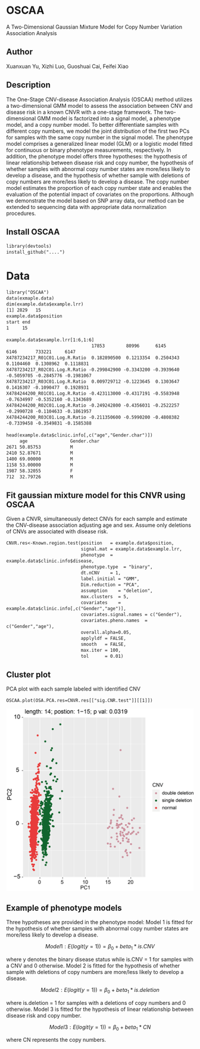 # OSCAA
A Two-Dimensional Gaussian Mixture Model for Copy Number Variation Association Analysis

## Author
Xuanxuan Yu, Xizhi Luo, Guoshuai Cai, Feifei Xiao

## Description
The One-Stage CNV-disease Association Analysis (OSCAA) method utilizes a two-dimensional GMM model to assess the association between CNV and disease risk in a known CNVR with a one-stage framework. The two-dimensional GMM model is factorized into a signal model, a phenotype model, and a copy number model. To better differentiate samples with different copy numbers, we model the joint distribution of the first two PCs for samples with the same copy number in the signal model. The phenotype model comprises a generalized linear model (GLM) or a logistic model fitted for continuous or binary phenotype measurements, respectively. In addition, the phenotype model offers three hypotheses: the hypothesis of linear relationship between disease risk and copy number, the hypothesis of whether samples with abnormal copy number states are more/less likely to develop a disease, and the hypothesis of whether sample with deletions of copy numbers are more/less likely to develop a disease. The copy number model estimates the proportion of each copy number state and enables the evaluation of the potential impact of covariates on the proportions. Although we demonstrate the model based on SNP array data, our method can be extended to sequencing data with appropriate data normalization procedures.


## Install OSCAA
```
library(devtools)
install_github("....")
```

# Data
```
library("OSCAA")
data(exmaple.data)
dim(example.data$example.lrr)
[1] 2829   15
example.data$position
start end
1     15

example.data$example.lrr[1:6,1:6]
                                17853        80996      6145       6146       733221     6147
X4787234217_R01C01.Log.R.Ratio  0.182890500  0.1213354  0.2504343  0.1104460  0.1308962  0.1118831
X4787234217_R02C01.Log.R.Ratio -0.299842900 -0.3343200 -0.3939640 -0.5059705 -0.2845776 -0.1981067
X4787234217_R03C01.Log.R.Ratio  0.009729712 -0.1223645  0.1303647  0.1416307 -0.1090477  0.1928931
X4784244200_R01C01.Log.R.Ratio -0.423113000 -0.4317191 -0.5583948 -0.7634997 -0.5352160 -0.1343689
X4784244200_R02C01.Log.R.Ratio -0.249242800 -0.4356031 -0.2522257 -0.2990728 -0.1104633 -0.1861957
X4784244200_R03C01.Log.R.Ratio -0.211350600 -0.5990200 -0.4808382 -0.7339458 -0.3549831 -0.1585388

head(example.data$clinic.info[,c("age","Gender.char")])
     age                Gender.char
2671 50.85753           M
2410 52.87671           M
1400 69.00000           M
1158 53.00000           M
1987 58.32055           F
712  32.79726           M
```

## Fit gaussian mixture model for this CNVR using OSCAA
Given a CNVR, simultaneously detect CNVs for each sample and  estimate the CNV-disease association adjusting age and sex. Assume only deletions of CNVs are associated with disease risk.
```
CNVR.res<-Known.region.test(position   = example.data$position,
                            signal.mat = example.data$example.lrr,
                            phenotype  = example.data$clinic.info$disease,
                            phenotype.type  = "binary",
                            dt.nCNV    = 1,
                            label.initial = "GMM",
                            Dim.reduction = "PCA",
                            assumption    = "deletion",
                            max.clusters  = 5,
                            covariates    = example.data$clinic.info[,c("Gender","age")],
                            covariates.signal.names = c("Gender"),
                            covariates.pheno.names  = c("Gender","age"),
                            overall.alpha=0.05,
                            applyldf = FALSE,
                            smooth   = FALSE,
                            max.iter = 100,
                            tol      = 0.01)
```
## Cluster plot
PCA plot with each sample labeled with identified CNV
```
OSCAA.plot(OSA.PCA.res=CNVR.res[["sig.CNR.test"]][[1]])
```

![cluster plot](https://github.com/FeifeiXiao-lab/OSCAA/blob/ee2bf75802f9dc013781ec3ef212ba040dc8e30a/image/cluster.plot.png)

## Example of phenotype models
Three hypotheses are provided in the phenotype model: Model 1 is fitted for the hypothesis of whether samples with abnormal copy number states are more/less likely to develop a disease.

$$ Model 1: E(logit(y=1))= \beta_{0} + beta_{1} * is.CNV $$

where y denotes the binary disease status while is.CNV = 1 for samples with a CNV and 0 otherwise. Model 2 is fitted for the hypothesis of whether sample with deletions of copy numbers are more/less likely to develop a disease.

$$ Model 2: E(logit(y=1))= \beta_{0} + beta_{1} * is.deletion $$

where is.deletion = 1 for samples with a deletions of copy numbers and 0 otherwise. Model 3 is fitted for the hypothesis of linear relationship between disease risk and copy number.

$$ Model 3: E(logit(y=1))= \beta_{0} + beta_{1} * CN $$

where CN represents the copy numbers.


